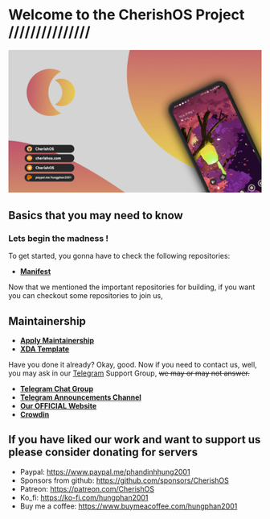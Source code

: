 # Welcome to the CherishOS Project ///////////////

![Source Code](https://raw.githubusercontent.com/CherishOS/android_manifest/twelve/assets/cherish.png)

## Basics that you may need to know

### Lets begin the madness !

To get started, you gonna have to check the following repositories:

* [**Manifest**](https://github.com/CherishOS/android_manifest)

Now that we mentioned the important repositories for building, if you want you can checkout some repositories to join us, 

## Maintainership 

* [**Apply Maintainership**](https://forms.gle/BWg1mPxHNv2W8eK79)
* [**XDA Template**](https://github.com/CherishOS/android_manifest/blob/twelve/assets/xda.md)

Have you done it already? Okay, good. Now if you need to contact us, well, you may ask in our [Telegram](https://t.me/CherishOS_Chat) Support Group, ~~we may or may not answer.~~

 * [**Telegram Chat Group**](https://t.me/CherishOS_Chat)
 * [**Telegram Announcements Channel**](https://t.me/CherishOS)
 * [**Our OFFICIAL Website**](https://cherishos.com/)
 * [**Crowdin**](https://crowdin.com/project/cherishos)

## If you have liked our work and want to support us please consider donating for servers

* Paypal: https://www.paypal.me/phandinhhung2001
* Sponsors from github: https://github.com/sponsors/CherishOS
* Patreon: https://patreon.com/CherishOS
* Ko_fi: https://ko-fi.com/hungphan2001
* Buy me a coffee: https://www.buymeacoffee.com/hungphan2001
